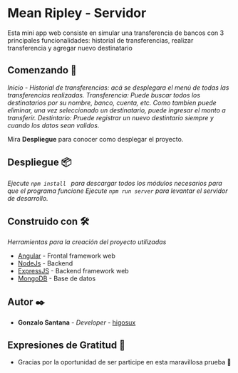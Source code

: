 # Mean Ripley - Servidor

Esta mini app web consiste en simular una transferencia de bancos con 3 principales funcionalidades: historial de transferencias, realizar transferencia y agregar nuevo destinatario

## Comenzando 🚀

_Inicio - Historial de transferencias: acá se desplegara el menú de todas las transferencias realizadas._
_Transferencia: Puede buscar todos los destinatarios por su nombre, banco, cuenta, etc. Como tambien puede eliminar, una vez seleccionado un destinatario, puede ingresar el monto a transferir._
_Destintario: Pruede registrar un nuevo destintario siempre y cuando los datos sean validos._

Mira **Despliegue** para conocer como desplegar el proyecto.

## Despliegue 📦

_Ejecute `npm install ` para descargar todos los módulos necesarios para que el programa funcione_
_Ejecute `npm run server` para levantar el servidor de desarrollo._

## Construido con 🛠️

_Herramientas para la creación del proyecto utilizadas_

* [Angular](https://angular.io/) - Frontal framework web
* [NodeJs](https://nodejs.org/es/) - Backend
* [ExpressJS](https://expressjs.com/es/) - Backend framework web
* [MongoDB](https://www.mongodb.com/cloud/atlas/) - Base de datos

## Autor ✒️

* **Gonzalo Santana** - *Developer* - [higosux](https://github.com/higosux)

## Expresiones de Gratitud 🎁

* Gracias por la oportunidad de ser participe en esta maravillosa prueba 📢
